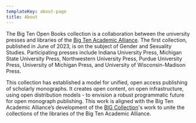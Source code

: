 ```yaml
---
templateKey: about-page
title: About
---
```


The Big Ten Open Books collection is a collaboration between the university presses and libraries of the [Big Ten Academic Alliance](https://btaa.org). The first collection, published in June of 2023, is on the subject of Gender and Sexuality Studies. Participating presses include Indiana University Press, Michigan State University Press, Northwestern University Press, Purdue University Press, University of Michigan Press, and University of Wisconsin-Madison Press.

This collection has established a model for unified, open access publishing of scholarly monographs. It creates open content, on open infrastructure, using open distribution models - to envision a robust programmatic future for open monograph publishing. This work is aligned with the Big Ten Academic Alliance’s development of the [BIG Collection](https://btaa.org/library/big-collection/the-big-collection-introduction)'s work to unite the collections of the libraries of the Big Ten Academic Alliance.